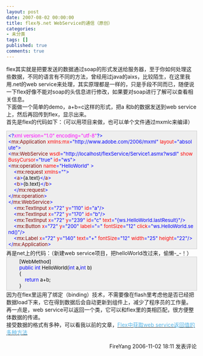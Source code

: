 ```yaml
---
layout: post
date: 2007-08-02 00:00:00
title: flex与.net WebService的通信（原创）
categories:
- 未分类
tags: []
published: true
comments: true
---
```

<p>flex其实就是把要发送的数据通过soap的形式发送给服务器，至于你如何处理这些数据，不同的语言有不同的方法，曾经用过java的aixs，比较陌生，在这里我用.net的web service来处理，其实原理都是一样的，只是手段不同而已，随便说一下flex好像不能对soap的头信息进行修改，如果要对soap进行了解可以查看相关信息。<br />下面做一个简单的demo，a+b=c这样的形式，把a 和b的数据发送到web service上，然后再回传到flex，显示出来。<br />首先是flex的代码如下：（可以用项目来做，也可以单个文件通过mxmlc来编译）<br />
<div style="BORDER-RIGHT: #cccccc 1px solid; PADDING-RIGHT: 5px; BORDER-TOP: #cccccc 1px solid; PADDING-LEFT: 4px; FONT-SIZE: 13px; PADDING-BOTTOM: 4px; BORDER-LEFT: #cccccc 1px solid; WIDTH: 98%; WORD-BREAK: break-all; PADDING-TOP: 4px; BORDER-BOTTOM: #cccccc 1px solid; BACKGROUND-COLOR: #eeeeee"><span style="COLOR: #0000ff">&lt;?</span><span style="COLOR: #ff00ff">xml&nbsp;version="1.0"&nbsp;encoding="utf-8"</span><span style="COLOR: #0000ff">?&gt;</span><span style="COLOR: #000000"><br /></span><span style="COLOR: #0000ff">&lt;</span><span style="COLOR: #800000">mx:Application&nbsp;</span><span style="COLOR: #ff0000">xmlns:mx</span><span style="COLOR: #0000ff">="http://www.adobe.com/2006/mxml"</span><span style="COLOR: #ff0000">&nbsp;layout</span><span style="COLOR: #0000ff">="absolute"</span><span style="COLOR: #0000ff">&gt;</span><span style="COLOR: #000000"><br /></span><span style="COLOR: #0000ff">&lt;</span><span style="COLOR: #800000">mx:WebService&nbsp;</span><span style="COLOR: #ff0000">wsdl</span><span style="COLOR: #0000ff">="http://localhost/flexService/Service1.asmx?wsdl"</span><span style="COLOR: #ff0000">&nbsp;showBusyCursor</span><span style="COLOR: #0000ff">="true"</span><span style="COLOR: #ff0000">&nbsp;id</span><span style="COLOR: #0000ff">="ws"</span><span style="COLOR: #0000ff">&gt;</span><span style="COLOR: #000000"><br /></span><span style="COLOR: #0000ff">&lt;</span><span style="COLOR: #800000">mx:operation&nbsp;</span><span style="COLOR: #ff0000">name</span><span style="COLOR: #0000ff">="HelloWorld"</span><span style="COLOR: #ff0000">&nbsp;</span><span style="COLOR: #0000ff">&gt;</span><span style="COLOR: #000000"><br />&nbsp;&nbsp;&nbsp;&nbsp;</span><span style="COLOR: #0000ff">&lt;</span><span style="COLOR: #800000">mx:request&nbsp;</span><span style="COLOR: #ff0000">xmlns</span><span style="COLOR: #0000ff">=""</span><span style="COLOR: #0000ff">&gt;</span><span style="COLOR: #000000"><br />&nbsp;&nbsp;&nbsp;&nbsp;</span><span style="COLOR: #0000ff">&lt;</span><span style="COLOR: #800000">a</span><span style="COLOR: #0000ff">&gt;</span><span style="COLOR: #000000">{a.text}</span><span style="COLOR: #0000ff">&lt;/</span><span style="COLOR: #800000">a</span><span style="COLOR: #0000ff">&gt;</span><span style="COLOR: #000000"><br />&nbsp;&nbsp;&nbsp;&nbsp;</span><span style="COLOR: #0000ff">&lt;</span><span style="COLOR: #800000">b</span><span style="COLOR: #0000ff">&gt;</span><span style="COLOR: #000000">{b.text}</span><span style="COLOR: #0000ff">&lt;/</span><span style="COLOR: #800000">b</span><span style="COLOR: #0000ff">&gt;</span><span style="COLOR: #000000"><br />&nbsp;&nbsp;&nbsp;&nbsp;</span><span style="COLOR: #0000ff">&lt;/</span><span style="COLOR: #800000">mx:request</span><span style="COLOR: #0000ff">&gt;</span><span style="COLOR: #000000"><br /></span><span style="COLOR: #0000ff">&lt;/</span><span style="COLOR: #800000">mx:operation</span><span style="COLOR: #0000ff">&gt;</span><span style="COLOR: #000000"><br /></span><span style="COLOR: #0000ff">&lt;/</span><span style="COLOR: #800000">mx:WebService</span><span style="COLOR: #0000ff">&gt;</span><span style="COLOR: #000000"><br />&nbsp;&nbsp;&nbsp;&nbsp;</span><span style="COLOR: #0000ff">&lt;</span><span style="COLOR: #800000">mx:TextInput&nbsp;</span><span style="COLOR: #ff0000">x</span><span style="COLOR: #0000ff">="72"</span><span style="COLOR: #ff0000">&nbsp;y</span><span style="COLOR: #0000ff">="110"</span><span style="COLOR: #ff0000">&nbsp;id</span><span style="COLOR: #0000ff">="a"</span><span style="COLOR: #0000ff">/&gt;</span><span style="COLOR: #000000"><br />&nbsp;&nbsp;&nbsp;&nbsp;</span><span style="COLOR: #0000ff">&lt;</span><span style="COLOR: #800000">mx:TextInput&nbsp;</span><span style="COLOR: #ff0000">x</span><span style="COLOR: #0000ff">="72"</span><span style="COLOR: #ff0000">&nbsp;y</span><span style="COLOR: #0000ff">="170"</span><span style="COLOR: #ff0000">&nbsp;id</span><span style="COLOR: #0000ff">="b"</span><span style="COLOR: #0000ff">/&gt;</span><span style="COLOR: #000000"><br />&nbsp;&nbsp;&nbsp;&nbsp;</span><span style="COLOR: #0000ff">&lt;</span><span style="COLOR: #800000">mx:TextInput&nbsp;</span><span style="COLOR: #ff0000">x</span><span style="COLOR: #0000ff">="72"</span><span style="COLOR: #ff0000">&nbsp;y</span><span style="COLOR: #0000ff">="239"</span><span style="COLOR: #ff0000">&nbsp;id</span><span style="COLOR: #0000ff">="c"</span><span style="COLOR: #ff0000">&nbsp;text</span><span style="COLOR: #0000ff">="{ws.HelloWorld.lastResult}"</span><span style="COLOR: #0000ff">/&gt;</span><span style="COLOR: #000000"><br />&nbsp;&nbsp;&nbsp;&nbsp;</span><span style="COLOR: #0000ff">&lt;</span><span style="COLOR: #800000">mx:Button&nbsp;</span><span style="COLOR: #ff0000">x</span><span style="COLOR: #0000ff">="72"</span><span style="COLOR: #ff0000">&nbsp;y</span><span style="COLOR: #0000ff">="200"</span><span style="COLOR: #ff0000">&nbsp;label</span><span style="COLOR: #0000ff">="="</span><span style="COLOR: #ff0000">&nbsp;fontSize</span><span style="COLOR: #0000ff">="12"</span><span style="COLOR: #ff0000">&nbsp;click</span><span style="COLOR: #0000ff">="ws.HelloWorld.send()"</span><span style="COLOR: #0000ff">/&gt;</span><span style="COLOR: #000000"><br />&nbsp;&nbsp;&nbsp;&nbsp;</span><span style="COLOR: #0000ff">&lt;</span><span style="COLOR: #800000">mx:Label&nbsp;</span><span style="COLOR: #ff0000">x</span><span style="COLOR: #0000ff">="72"</span><span style="COLOR: #ff0000">&nbsp;y</span><span style="COLOR: #0000ff">="140"</span><span style="COLOR: #ff0000">&nbsp;text</span><span style="COLOR: #0000ff">="+"</span><span style="COLOR: #ff0000">&nbsp;fontSize</span><span style="COLOR: #0000ff">="12"</span><span style="COLOR: #ff0000">&nbsp;width</span><span style="COLOR: #0000ff">="25"</span><span style="COLOR: #ff0000">&nbsp;height</span><span style="COLOR: #0000ff">="22"</span><span style="COLOR: #0000ff">/&gt;</span><span style="COLOR: #000000"><br /></span><span style="COLOR: #0000ff">&lt;/</span><span style="COLOR: #800000">mx:Application</span><span style="COLOR: #0000ff">&gt;</span></div>
再是net上的代码：（新建web service项目，把helloWorld改过来，偷懒-_-！）<br />
<div style="BORDER-RIGHT: #cccccc 1px solid; PADDING-RIGHT: 5px; BORDER-TOP: #cccccc 1px solid; PADDING-LEFT: 4px; FONT-SIZE: 13px; PADDING-BOTTOM: 4px; BORDER-LEFT: #cccccc 1px solid; WIDTH: 98%; WORD-BREAK: break-all; PADDING-TOP: 4px; BORDER-BOTTOM: #cccccc 1px solid; BACKGROUND-COLOR: #eeeeee"><span style="COLOR: #000000">&nbsp;&nbsp;&nbsp;&nbsp;&nbsp;&nbsp;&nbsp;&nbsp;[WebMethod]<br />&nbsp;&nbsp;&nbsp;&nbsp;&nbsp;&nbsp;&nbsp;&nbsp;</span><span style="COLOR: #0000ff">public</span><span style="COLOR: #000000">&nbsp;</span><span style="COLOR: #0000ff">int</span><span style="COLOR: #000000">&nbsp;HelloWorld(</span><span style="COLOR: #0000ff">int</span><span style="COLOR: #000000">&nbsp;a,</span><span style="COLOR: #0000ff">int</span><span style="COLOR: #000000">&nbsp;b)<br />&nbsp;&nbsp;&nbsp;&nbsp;&nbsp;&nbsp;&nbsp;&nbsp;{<br />&nbsp;&nbsp;&nbsp;&nbsp;&nbsp;&nbsp;&nbsp;&nbsp;&nbsp;&nbsp;&nbsp;&nbsp;</span><span style="COLOR: #0000ff">return</span><span style="COLOR: #000000">&nbsp;a</span><span style="COLOR: #000000">+</span><span style="COLOR: #000000">b;<br />&nbsp;&nbsp;&nbsp;&nbsp;&nbsp;&nbsp;&nbsp;&nbsp;}</span></div>
因为在flex里运用了绑定（binding）技术，不需要像在flash里考虑他是否已经把数据load下来，它在得到数据后会自动更新到组件上，减少了程序员的工作量。<br />再一点是，web service可以返回一个类，它可以和flex里的类相匹配，很方便整体数据的传递。<br />接受数据的格式有多种，可以看我以前的文章，<a class="postTitle2" id="viewpost1_TitleUrl" href="http://www.cnblogs.com/FireYang/archive/2006/07/23/457549.html"><font color="#56b6e9">Flex中获取web service返回值的多种方法</font></a> 
<img src="http://www.cnblogs.com/FireYang/aggbug/548215.html" width="1" height="1" /><br /><br /><div align="right"><a style="text-decoration:none;" href="http://FireYang.cnblogs.com/" target="_blank">FireYang</a> 2006-11-02 18:11 <a href="http://www.cnblogs.com/FireYang/archive/2006/11/02/548215.html#Feedback" target="_blank" style="text-decoration:none;">发表评论</a></div></p>
